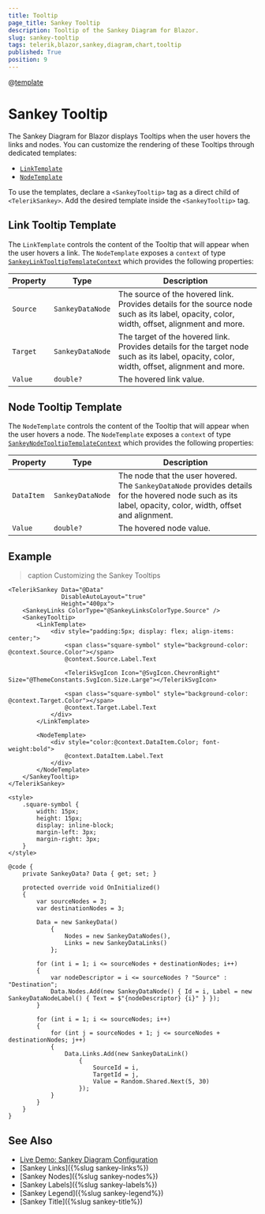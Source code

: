 ```yaml
---
title: Tooltip
page_title: Sankey Tooltip
description: Tooltip of the Sankey Diagram for Blazor.
slug: sankey-tooltip
tags: telerik,blazor,sankey,diagram,chart,tooltip
published: True
position: 9
---
```

@[template](/_contentTemplates/common/parameters-table-styles.md#table-layout)

# Sankey Tooltip

The Sankey Diagram for Blazor displays Tooltips when the user hovers the links and nodes. You can customize the rendering of these Tooltips through dedicated templates:
* [`LinkTemplate`](#link-tooltip-template)
* [`NodeTemplate`](#node-tooltip-template)

To use the templates, declare a `<SankeyTooltip>` tag as a direct child of `<TelerikSankey>`. Add the desired template inside the `<SankeyTooltip>` tag. 

## Link Tooltip Template

The `LinkTemplate` controls the content of the Tooltip that will appear when the user hovers a link. The `NodeTemplate` exposes a `context` of type 
[`SankeyLinkTooltipTemplateContext`](/blazor-ui/api/Telerik.Blazor.Components.SankeyLinkTooltipTemplateContext) which provides the following properties:

| Property | Type | Description |
| ---------| ---- | ----------- |
| `Source` | `SankeyDataNode` | The source of the hovered link. Provides details for the source node such as its label, opacity, color, width, offset, alignment and more.   |
| `Target` | `SankeyDataNode` | The target of the hovered link. Provides details for the target node such as its label, opacity, color, width, offset, alignment and more.   | 
| `Value` | `double?` | The hovered link value.  | 

## Node Tooltip Template

The `NodeTemplate` controls the content of the Tooltip that will appear when the user hovers a node. The `NodeTemplate` exposes a `context` of type [`SankeyNodeTooltipTemplateContext`](/blazor-ui/api/Telerik.Blazor.Components.SankeyNodeTooltipTemplateContext) which provides the following properties:

| Property | Type | Description |
| ---------| ---- | ----------- |
| `DataItem` | `SankeyDataNode` | The node that the user hovered. The `SankeyDataNode` provides details for the hovered node such as its label, opacity, color, width, offset and alignment.   | 
| `Value` | `double?` | The hovered node value.  | 

## Example

>caption Customizing the Sankey Tooltips

````CSHTML
<TelerikSankey Data="@Data"
               DisableAutoLayout="true"
               Height="400px">
    <SankeyLinks ColorType="@SankeyLinksColorType.Source" />
    <SankeyTooltip>
        <LinkTemplate>
            <div style="padding:5px; display: flex; align-items: center;">
                <span class="square-symbol" style="background-color: @context.Source.Color"></span>
                @context.Source.Label.Text

                <TelerikSvgIcon Icon="@SvgIcon.ChevronRight" Size="@ThemeConstants.SvgIcon.Size.Large"></TelerikSvgIcon>

                <span class="square-symbol" style="background-color: @context.Target.Color"></span>
                @context.Target.Label.Text
            </div>
        </LinkTemplate>

        <NodeTemplate>
            <div style="color:@context.DataItem.Color; font-weight:bold">
                @context.DataItem.Label.Text
            </div>
        </NodeTemplate>
    </SankeyTooltip>
</TelerikSankey>

<style>
    .square-symbol {
        width: 15px;
        height: 15px;
        display: inline-block;
        margin-left: 3px;
        margin-right: 3px;
    }
</style>

@code {
    private SankeyData? Data { get; set; }

    protected override void OnInitialized()
    {
        var sourceNodes = 3;
        var destinationNodes = 3;

        Data = new SankeyData()
            {
                Nodes = new SankeyDataNodes(),
                Links = new SankeyDataLinks()
            };

        for (int i = 1; i <= sourceNodes + destinationNodes; i++)
        {
            var nodeDescriptor = i <= sourceNodes ? "Source" : "Destination";
            Data.Nodes.Add(new SankeyDataNode() { Id = i, Label = new SankeyDataNodeLabel() { Text = $"{nodeDescriptor} {i}" } });
        }

        for (int i = 1; i <= sourceNodes; i++)
        {
            for (int j = sourceNodes + 1; j <= sourceNodes + destinationNodes; j++)
            {
                Data.Links.Add(new SankeyDataLink()
                    {
                        SourceId = i,
                        TargetId = j,
                        Value = Random.Shared.Next(5, 30)
                    });
            }
        }
    }
}
````

## See Also

* [Live Demo: Sankey Diagram Configuration](https://demos.telerik.com/blazor-ui/sankey/configuration)
* [Sankey Links]({%slug sankey-links%})
* [Sankey Nodes]({%slug sankey-nodes%})
* [Sankey Labels]({%slug sankey-labels%})
* [Sankey Legend]({%slug sankey-legend%})
* [Sankey Title]({%slug sankey-title%})